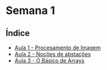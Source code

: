 # Semana 1
## Índice
 - [Aula 1 - Procesamento de Imagem](./Aula%201)
 - [Aula 2 - Noções de abstações](./Aula%202)
 - [Aula 3 - O Básico de Arrays](./Aula%203)
